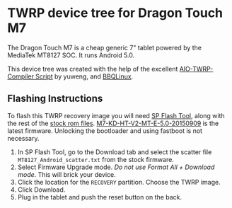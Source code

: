 # TWRP device tree for Dragon Touch M7

The Dragon Touch M7 is a cheap generic 7" tablet powered by the MediaTek MT8127 SOC. It runs Android 5.0.

This device tree was created with the help of the excellent [AIO-TWRP-Compiler Script](https://forum.xda-developers.com/android/software/twrp-flags-boardconfig-mk-t3333970/post66030554#post66030554) by yuweng, and [BBQLinux](http://bbqlinux.org/).

## Flashing Instructions

To flash this TWRP recovery image you will need [SP Flash Tool](http://spflashtool.com/), along with the rest of the [stock rom files](http://www.tabletexpress.com/support/index/download/906). [M7-KD-HT-V2-MT-E-5.0-20150909](https://www.amazon.com/clouddrive/share/rXEyZGuOr50IoBlgo25ugCbYyu3B6bXxnhL96mFpx1b?ref_=cd_share_link_copy) is the latest firmware. Unlocking the bootloader and using fastboot is not necessary.

1. In SP Flash Tool, go to the Download tab and select the scatter file `MT8127_Android_scatter.txt` from the stock firmware.
2. Select Firmware Upgrade mode. *Do not use Format All + Download mode*. This will brick your device.
3. Click the location for the `RECOVERY` partition. Choose the TWRP image.
4. Click Download.
5. Plug in the tablet and push the reset button on the back.
